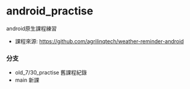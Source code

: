 # android_practise
android原生課程練習

- 課程來源: https://github.com/agrilinqtech/weather-reminder-android

### 分支 

- old_7/30_practise 舊課程紀錄
- main 新課
